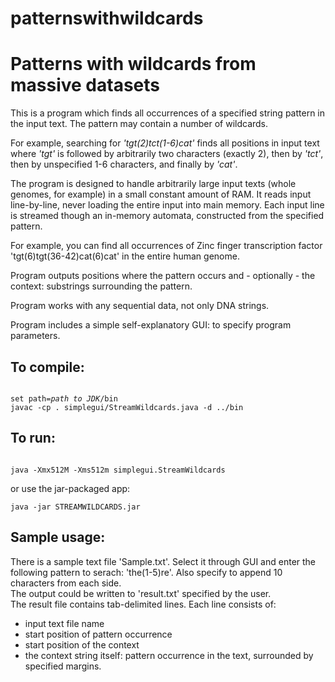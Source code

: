 patternswithwildcards
=====================
<h1>Patterns with wildcards from massive datasets</h1>
<p>This is a program which finds all occurrences of a specified string pattern in the input text.
The pattern may contain a number of wildcards.</p> 
<p>For example, searching for <em>'tgt(2)tct(1-6)cat'</em> 
finds all positions in input text 
where <em>'tgt'</em> is followed by arbitrarily two characters (exactly 2), then by <em>'tct'</em>, then by 
unspecified 1-6 characters, and finally by <em>'cat'</em>.</p>
<p>The program is designed to handle arbitrarily large input texts (whole genomes, for example) 
in a small constant amount of RAM.
It reads input line-by-line, never loading the entire input into main memory. 
Each input line is streamed though an in-memory automata, constructed from the specified pattern.</p> 
<p>For example, you can find all occurrences of Zinc finger transcription factor 
'tgt(6)tgt(36-42)cat(6)cat' in the entire human genome.</p>
<p>
Program outputs positions where the pattern occurs and - optionally - the context: 
substrings surrounding the pattern.</p>

<p>Program works with any sequential data, not only DNA strings.</p>

<p>Program includes a simple self-explanatory GUI: to specify program parameters.</p>

<h2>To compile:</h2>
<pre><code>
set path=<em>path to JDK</em>/bin
javac -cp . simplegui/StreamWildcards.java -d ../bin
</code></pre>

<h2>To run:</h2>
<pre><code>
java -Xmx512M -Xms512m simplegui.StreamWildcards
</code></pre>
or use the jar-packaged app:
<pre><code>java -jar STREAMWILDCARDS.jar</code></pre>
<h2>Sample usage:</h2>
There is a sample text file 'Sample.txt'.
Select it through GUI and enter the following pattern to serach: 'the(1-5)re'.
Also specify to append 10 characters from each side. <br>
The output could be written to 'result.txt' specified by the user.<br>
The result file contains tab-delimited lines. Each line consists of: 
<ul>
<li>input text file name </li>
<li>start position of pattern occurrence</li>
<li>start position of the context </li>
<li>the context string itself: pattern occurrence in the text, surrounded by specified margins.</li> 
</ul>
